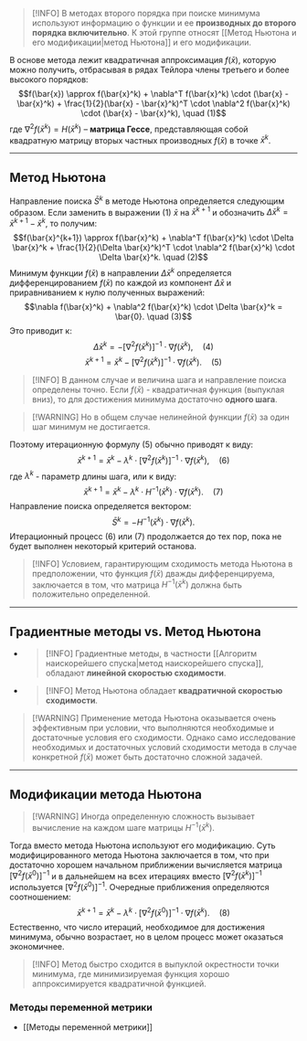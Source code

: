 
> [!INFO] В методах второго порядка при поиске минимума используют информацию о функции и ее **производных до второго порядка включительно**. К этой группе относят [[Метод Ньютона и его модификации|метод Ньютона]] и его модификации.

В основе метода лежит квадратичная аппроксимация $f(\bar{x})$, которую можно получить, отбрасывая в рядах Тейлора члены третьего и более высокого порядков:
$$f(\bar{x}) \approx f(\bar{x}^k) + \nabla^T f(\bar{x}^k) \cdot (\bar{x} - \bar{x}^k) + \frac{1}{2}(\bar{x} - \bar{x}^k)^T \cdot \nabla^2 f(\bar{x}^k) \cdot (\bar{x} - \bar{x}^k), \quad (1)$$
где $\nabla^2 f(\bar{x}^k) = H(\bar{x}^k)$ – **матрица Гессе**, представляющая собой квадратную матрицу вторых частных производных $f(\bar{x})$ в точке $\bar{x}^k$.

---

## Метод Ньютона

Направление поиска $\bar{S}^k$ в методе Ньютона определяется следующим образом.
Если заменить в выражении (1) $\bar{x}$ на $\bar{x}^{k+1}$ и обозначить $\Delta \bar{x}^k = \bar{x}^{k+1} - \bar{x}^k$, то получим:
$$f(\bar{x}^{k+1}) \approx f(\bar{x}^k) + \nabla^T f(\bar{x}^k) \cdot \Delta \bar{x}^k + \frac{1}{2}(\Delta \bar{x}^k)^T \cdot \nabla^2 f(\bar{x}^k) \cdot \Delta \bar{x}^k. \quad (2)$$
Минимум функции $f(\bar{x})$ в направлении $\Delta \bar{x}^k$ определяется дифференцированием $f(\bar{x})$ по каждой из компонент $\Delta \bar{x}$ и приравниванием к нулю полученных выражений:
$$\nabla f(\bar{x}^k) + \nabla^2 f(\bar{x}^k) \cdot \Delta \bar{x}^k = \bar{0}. \quad (3)$$
Это приводит к:
$$\Delta \bar{x}^k = -[\nabla^2 f(\bar{x}^k)]^{-1} \cdot \nabla f(\bar{x}^k), \quad (4)$$
$$\bar{x}^{k+1} = \bar{x}^k - [\nabla^2 f(\bar{x}^k)]^{-1} \cdot \nabla f(\bar{x}^k). \quad (5)$$

> [!INFO] В данном случае и величина шага и направление поиска определены точно. Если $f(\bar{x})$ - квадратичная функция (выпуклая вниз), то для достижения минимума достаточно **одного шага**.

> [!WARNING] Но в общем случае нелинейной функции $f(\bar{x})$ за один шаг минимум не достигается.

Поэтому итерационную формулу (5) обычно приводят к виду:
$$\bar{x}^{k+1} = \bar{x}^k - \lambda^k \cdot [\nabla^2 f(\bar{x}^k)]^{-1} \cdot \nabla f(\bar{x}^k), \quad (6)$$
где $\lambda^k$ - параметр длины шага, или к виду:
$$\bar{x}^{k+1} = \bar{x}^k - \lambda^k \cdot H^{-1}(\bar{x}^k) \cdot \nabla f(\bar{x}^k). \quad (7)$$
Направление поиска определяется вектором:
$$\bar{S}^k = -H^{-1}(\bar{x}^k) \cdot \nabla f(\bar{x}^k).$$
Итерационный процесс (6) или (7) продолжается до тех пор, пока не будет выполнен некоторый критерий останова.

> [!INFO] Условием, гарантирующим сходимость метода Ньютона в предположении, что функция $f(\bar{x})$ дважды дифференцируема, заключается в том, что матрица $H^{-1}(\bar{x}^k)$ должна быть положительно определенной.

---

## Градиентные методы vs. Метод Ньютона

*   > [!INFO] Градиентные методы, в частности [[Алгоритм наискорейшего спуска|метод наискорейшего спуска]], обладают **линейной скоростью сходимости**.
*   > [!INFO] Метод Ньютона обладает **квадратичной скоростью сходимости**.

> [!WARNING] Применение метода Ньютона оказывается очень эффективным при условии, что выполняются необходимые и достаточные условия его сходимости. Однако само исследование необходимых и достаточных условий сходимости метода в случае конкретной $f(\bar{x})$ может быть достаточно сложной задачей.

---

## Модификации метода Ньютона

> [!WARNING] Иногда определенную сложность вызывает вычисление на каждом шаге матрицы $H^{-1}(\bar{x}^k)$.

Тогда вместо метода Ньютона используют его модификацию. Суть модифицированного метода Ньютона заключается в том, что при достаточно хорошем начальном приближении вычисляется матрица $[\nabla^2 f(\bar{x}^0)]^{-1}$ и в дальнейшем на всех итерациях вместо $[\nabla^2 f(\bar{x}^k)]^{-1}$ используется $[\nabla^2 f(\bar{x}^0)]^{-1}$.
Очередные приближения определяются соотношением:
$$\bar{x}^{k+1} = \bar{x}^k - \lambda^k \cdot [\nabla^2 f(\bar{x}^0)]^{-1} \cdot \nabla f(\bar{x}^k). \quad (8)$$
Естественно, что число итераций, необходимое для достижения минимума, обычно возрастает, но в целом процесс может оказаться экономичнее.

> [!INFO] Метод быстро сходится в выпуклой окрестности точки минимума, где минимизируемая функция хорошо аппроксимируется квадратичной функцией.

### Методы переменной метрики

*   [[Методы переменной метрики]]